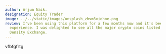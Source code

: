 ```yaml
---
author: Arjun Naik.
designation: Equity Trader
image: ../../static/images/unsplash_zhvm3xiohoe.png
review: I've been using this platform for a few months now and it's been a great
  experience. I was delighted to see all the major crypto coins listed on
  Density Exchange.
---
```

v﻿fbfgfrtg